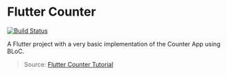 # Flutter Counter

[![Build Status](https://api.cirrus-ci.com/github/ajilo297/flutter_counter_bloc.svg)](https://cirrus-ci.com/github/ajilo297/flutter_counter_bloc)

A Flutter project with a very basic implementation of the Counter App using BLoC.

> Source: [Flutter Counter Tutorial](https://felangel.github.io/bloc/#/fluttercountertutorial?id=flutter-counter-tutorial)